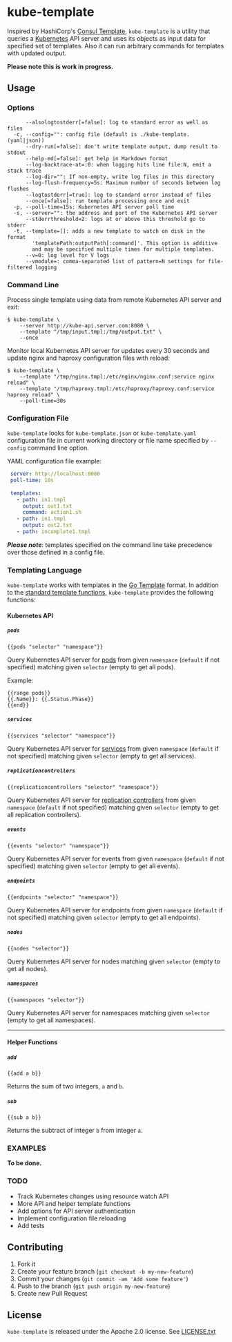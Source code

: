 kube-template
===============

Inspired by HashiCorp's [Consul Template][], `kube-template` is a utility that queries a [Kubernetes][] API server and uses its objects as input data for specified set of templates. Also it can run arbitrary commands for templates with updated output.

**Please note this is work in progress.**

Usage
-----

### Options

```
      --alsologtostderr[=false]: log to standard error as well as files
  -c, --config="": config file (default is ./kube-template.(yaml|json))
      --dry-run[=false]: don't write template output, dump result to stdout
      --help-md[=false]: get help in Markdown format
      --log-backtrace-at=:0: when logging hits line file:N, emit a stack trace
      --log-dir="": If non-empty, write log files in this directory
      --log-flush-frequency=5s: Maximum number of seconds between log flushes
      --logtostderr[=true]: log to standard error instead of files
      --once[=false]: run template processing once and exit
  -p, --poll-time=15s: Kubernetes API server poll time
  -s, --server="": the address and port of the Kubernetes API server
      --stderrthreshold=2: logs at or above this threshold go to stderr
  -t, --template=[]: adds a new template to watch on disk in the format
		'templatePath:outputPath[:command]'. This option is additive
		and may be specified multiple times for multiple templates.
      --v=0: log level for V logs
      --vmodule=: comma-separated list of pattern=N settings for file-filtered logging
```

### Command Line

Process single template using data from remote Kubernetes API server and exit:

```shell
$ kube-template \
    --server http://kube-api.server.com:8080 \
    --template "/tmp/input.tmpl:/tmp/output.txt" \ 
    --once 
```

Monitor local Kubernetes API server for updates every 30 seconds and update nginx and haproxy configuration files with reload:

```shell
$ kube-template \
    --template "/tmp/nginx.tmpl:/etc/nginx/nginx.conf:service nginx reload" \ 
    --template "/tmp/haproxy.tmpl:/etc/haproxy/haproxy.conf:service haproxy reload" \
    --poll-time=30s
```

### Configuration File

`kube-template` looks for `kube-template.json` or `kube-template.yaml` configuration file in current working directory or file name specified by `--config` command line option.
 
 YAML configuration file example:
 
```yaml
 server: http://localhost:8080
 poll-time: 10s
 
 templates:
   - path: in1.tmpl
     output: out1.txt
     command: action1.sh
   - path: in1.tmpl
     output: out2.txt
   - path: incomplete1.tmpl
```

___Please note___: templates specified on the command line take precedence over those defined in a config file.

### Templating Language

`kube-template` works with templates in the [Go Template][] format. In addition to the [standard template functions][Go Template], `kube-template` provides the following functions:

#### Kubernetes API

##### `pods`
```
{{pods "selector" "namespace"}}
```
Query Kubernetes API server for [pods](https://github.com/kubernetes/kubernetes/blob/master/docs/user-guide/pods.md) from given `namespace` (`default` if not specified) matching given `selector` (empty to get all pods).
 
Example:
```
{{range pods}}
{{.Name}}: {{.Status.Phase}}
{{end}}
```

##### `services`
```
{{services "selector" "namespace"}}
```
Query Kubernetes API server for [services](https://github.com/kubernetes/kubernetes/blob/master/docs/user-guide/services.md) from given `namespace` (`default` if not specified) matching given `selector` (empty to get all services). 

##### `replicationcontrollers`
```
{{replicationcontrollers "selector" "namespace"}}
```
Query Kubernetes API server for [replication controllers](https://github.com/kubernetes/kubernetes/blob/master/docs/user-guide/replication-controller.md) from given `namespace` (`default` if not specified) matching given `selector` (empty to get all replication controllers). 

##### `events`
```
{{events "selector" "namespace"}}
```
Query Kubernetes API server for events from given `namespace` (`default` if not specified) matching given `selector` (empty to get all events). 

##### `endpoints`
```
{{endpoints "selector" "namespace"}}
```
Query Kubernetes API server for endpoints from given `namespace` (`default` if not specified) matching given `selector` (empty to get all endpoints). 

##### `nodes`
```
{{nodes "selector"}}
```
Query Kubernetes API server for nodes matching given `selector` (empty to get all nodes). 

##### `namespaces`
```
{{namespaces "selector"}}
```
Query Kubernetes API server for namespaces matching given `selector` (empty to get all namespaces). 

- - -

#### Helper Functions

##### `add`
```
{{add a b}}
```
Returns the sum of two integers, `a` and `b`.

##### `sub`
```
{{sub a b}}
```
Returns the subtract of integer `b` from integer `a`.

### EXAMPLES
**To be done.**

### TODO
* Track Kubernetes changes using resource watch API
* More API and helper template functions
* Add options for API server authentication
* Implement configuration file reloading
* Add tests

## Contributing

1. Fork it
2. Create your feature branch (`git checkout -b my-new-feature`)
3. Commit your changes (`git commit -am 'Add some feature'`)
4. Push to the branch (`git push origin my-new-feature`)
5. Create new Pull Request

## License

`kube-template` is released under the Apache 2.0 license. See [LICENSE.txt](https://github.com/3cky/kube-template/blob/master/LICENSE.txt)

[Kubernetes]: http://kubernetes.io/ "Manage a cluster of Linux containers as a single system to accelerate Dev and simplify Ops"
[Consul Template]: https://github.com/hashicorp/consul-template "A convenient way to populate values from Consul into the filesystem using the consul-template daemon"
[Go Template]: http://golang.org/pkg/text/template/ "Go Template"
